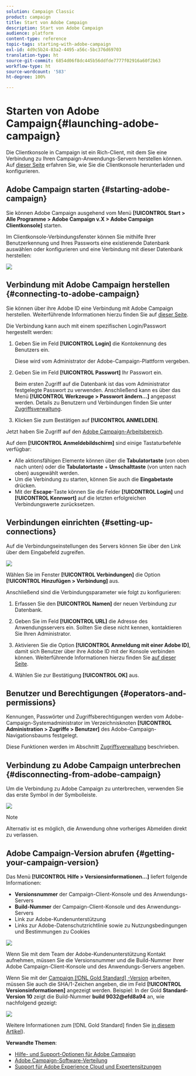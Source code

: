 ```yaml
---
solution: Campaign Classic
product: campaign
title: Start von Adobe Campaign
description: Start von Adobe Campaign
audience: platform
content-type: reference
topic-tags: starting-with-adobe-campaign
exl-id: 4d9c5b24-83a2-4495-a56c-5bc376d69703
translation-type: ht
source-git-commit: 6854d06f8dc445b56ddfde7777f02916a60f2b63
workflow-type: ht
source-wordcount: '583'
ht-degree: 100%

---
```


# Starten von Adobe Campaign{#launching-adobe-campaign}

Die Clientkonsole in Campaign ist ein Rich-Client, mit dem Sie eine Verbindung zu Ihren Campaign-Anwendungs-Servern herstellen können. Auf [dieser Seite](../../installation/using/installing-the-client-console.md) erfahren Sie, wie Sie die Clientkonsole herunterladen und konfigurieren.

## Adobe Campaign starten {#starting-adobe-campaign}

Sie können Adobe Campaign ausgehend vom Menü **[!UICONTROL Start > Alle Programme > Adobe Campaign v.X > Adobe Campaign Clientkonsole]** starten.

Im Clientkonsole-Verbindungsfenster können Sie mithilfe Ihrer Benutzerkennung und Ihres Passworts eine existierende Datenbank auswählen oder konfigurieren und eine Verbindung mit dieser Datenbank herstellen:

![](assets/acc-logon.png)

## Verbindung mit Adobe Campaign herstellen {#connecting-to-adobe-campaign}

Sie können über ihre Adobe ID eine Verbindung mit Adobe Campaign herstellen. Weiterführende Informationen hierzu finden Sie auf [dieser Seite](../../integrations/using/about-adobe-id.md).

Die Verbindung kann auch mit einem spezifischen Login/Passwort hergestellt werden:

1. Geben Sie im Feld **[!UICONTROL Login]** die Kontokennung des Benutzers ein.

   Diese wird vom Administrator der Adobe-Campaign-Plattform vergeben.

1. Geben Sie im Feld **[!UICONTROL Passwort]** Ihr Passwort ein.

   Beim ersten Zugriff auf die Datenbank ist das vom Administrator festgelegte Passwort zu verwenden. Anschließend kann es über das Menü **[!UICONTROL Werkzeuge > Passwort ändern...]** angepasst werden. Details zu Benutzern und Verbindungen finden Sie unter [Zugriffsverwaltung](../../platform/using/access-management.md).

1. Klicken Sie zum Bestätigen auf **[!UICONTROL ANMELDEN]**.<!--You can also press the **Enter** key to launch connection.-->

Jetzt haben Sie Zugriff auf den [Adobe Campaign-Arbeitsbereich](../../platform/using/adobe-campaign-workspace.md).

Auf dem **[!UICONTROL Anmeldebildschirm]** sind einige Tastaturbefehle verfügbar:
* Alle aktionsfähigen Elemente können über die **Tabulatortaste** (von oben nach unten) oder die **Tabulatortaste** + **Umschalttaste** (von unten nach oben) ausgewählt werden.
* Um die Verbindung zu starten, können Sie auch die **Eingabetaste** drücken.
* Mit der **Escape**-Taste können Sie die Felder **[!UICONTROL Login]** und **[!UICONTROL Kennwort]** auf die letzten erfolgreichen Verbindungswerte zurücksetzen.

## Verbindungen einrichten {#setting-up-connections}

Auf die Verbindungseinstellungen des Servers können Sie über den Link über dem Eingabefeld zugreifen.

![](assets/s_ncs_user_connections_management.png)

Wählen Sie im Fenster **[!UICONTROL Verbindungen]** die Option **[!UICONTROL Hinzufügen > Verbindung]** aus.

Anschließend sind die Verbindungsparameter wie folgt zu konfigurieren:

1. Erfassen Sie den **[!UICONTROL Namen]** der neuen Verbindung zur Datenbank.

1. Geben Sie im Feld **[!UICONTROL URL]** die Adresse des Anwendungsservers ein. Sollten Sie diese nicht kennen, kontaktieren Sie Ihren Administrator.

1. Aktivieren Sie die Option **[!UICONTROL Anmeldung mit einer Adobe ID]**, damit sich Benutzer über ihre Adobe ID mit der Konsole verbinden können. Weiterführende Informationen hierzu finden Sie [auf dieser Seite](../../integrations/using/about-adobe-id.md).

1. Wählen Sie zur Bestätigung **[!UICONTROL OK]** aus.

## Benutzer und Berechtigungen {#operators-and-permissions}

Kennungen, Passwörter und Zugriffsberechtigungen werden vom Adobe-Campaign-Systemadministrator im Verzeichnisknoten **[!UICONTROL Administration > Zugriffe > Benutzer]** des Adobe-Campaign-Navigationsbaums festgelegt.

Diese Funktionen werden im Abschnitt [Zugriffsverwaltung](../../platform/using/access-management.md) beschrieben.

## Verbindung zu Adobe Campaign unterbrechen {#disconnecting-from-adobe-campaign}

Um die Verbindung zu Adobe Campaign zu unterbrechen, verwenden Sie das erste Symbol in der Symbolleiste.

![](assets/s_ncs_user_deconnexion.png)

>[!NOTE]
>
>Alternativ ist es möglich, die Anwendung ohne vorheriges Abmelden direkt zu verlassen.

## Adobe Campaign-Version abrufen {#getting-your-campaign-version}

Das Menü **[!UICONTROL Hilfe > Versionsinformationen…]** liefert folgende Informationen:

* **Versionsnummer** der Campaign-Client-Konsole und des Anwendungs-Servers
* **Build-Nummer** der Campaign-Client-Konsole und des Anwendungs-Servers
* Link zur Adobe-Kundenunterstützung
* Links zur Adobe-Datenschutzrichtlinie sowie zu Nutzungsbedingungen und Bestimmungen zu Cookies

![](assets/about-acc.png)

Wenn Sie mit dem Team der Adobe-Kundenunterstützung Kontakt aufnehmen, müssen Sie die Versionsnummer und die Build-Nummer Ihrer Adobe Campaign-Client-Konsole und des Anwendungs-Servers angeben.

Wenn Sie mit der [Campaign  [!DNL Gold Standard] -Version](../../rn/using/gold-standard.md) arbeiten, müssen Sie auch die SHA/1-Zeichen angeben, die im Feld **[!UICONTROL Versionsinformationen]** angezeigt werden. Beispiel: In der Gold **Standard-Version 10** zeigt die Build-Nummer **build 9032@efd8a94** an, wie nachfolgend gezeigt:

![](assets/about-acc-gs.png)

Weitere Informationen zum [!DNL Gold Standard] finden Sie [in diesem Artikel](../../rn/using/gs-overview.md)).

**Verwandte Themen**:

* [Hilfe- und Support-Optionen für Adobe Campaign](../../support.md)
* [Adobe Campaign-Software-Verteilung](https://experience.adobe.com/#/downloads/content/software-distribution/de/campaign.html)
* [Support für Adobe Experience Cloud und Expertensitzungen](https://helpx.adobe.com/de/enterprise/admin-guide.html/enterprise/using/support-for-experience-cloud.ug.html)
